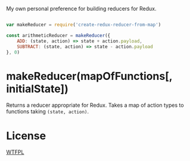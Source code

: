My own personal preference for building reducers for Redux.

```js

var makeReducer = require('create-redux-reducer-from-map')

const arithmeticReducer = makeReducer({
	ADD: (state, action) => state + action.payload,
	SUBTRACT: (state, action) => state - action.payload
}, 0)


```

# makeReducer(mapOfFunctions[, initialState])

Returns a reducer appropriate for Redux.  Takes a map of action types to functions taking `(state, action)`.

# License

[WTFPL](http://wtfpl2.com/)
